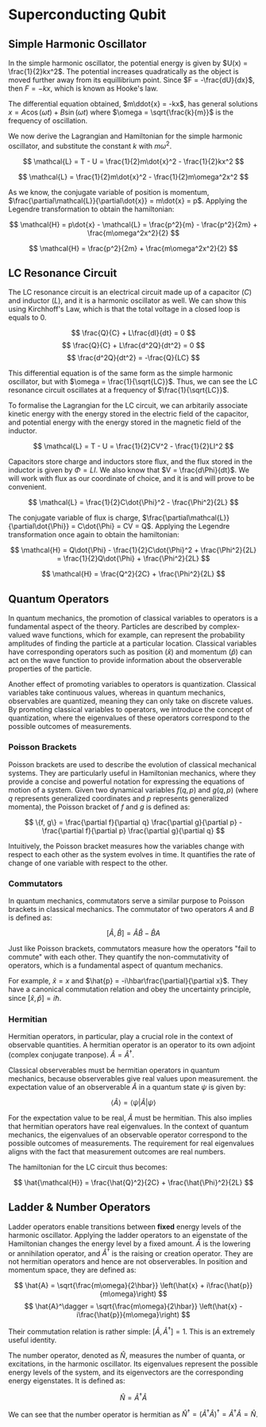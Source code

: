# Superconducting Qubit

## Simple Harmonic Oscillator

In the simple harmonic oscillator, the potential energy is given by $U(x) = \frac{1}{2}kx^2$. The potential increases quadratically as the object is moved further away from its equillibrium point. Since $F = -\frac{dU}{dx}$, then $F = -kx$, which is known as Hooke's law.

The differential equation obtained, $m\ddot{x} = -kx$, has general solutions $x = A\cos(\omega t) + B\sin(\omega t)$ where $\omega = \sqrt{\frac{k}{m}}$ is the frequency of oscillation.

We now derive the Lagrangian and Hamiltonian for the simple harmonic oscillator, and substitute the constant $k$ with $m\omega^2$.

$$ \mathcal{L} = T - U = \frac{1}{2}m\dot{x}^2 - \frac{1}{2}kx^2 $$

$$ \mathcal{L} = \frac{1}{2}m\dot{x}^2 - \frac{1}{2}m\omega^2x^2 $$

As we know, the conjugate variable of position is momentum, $\frac{\partial\mathcal{L}}{\partial\dot{x}} = m\dot{x} = p$. Applying the Legendre transformation to obtain the hamiltonian:

$$ \mathcal{H} = p\dot{x} - \mathcal{L} = \frac{p^2}{m} - \frac{p^2}{2m} + \frac{m\omega^2x^2}{2} $$

$$ \mathcal{H} = \frac{p^2}{2m} + \frac{m\omega^2x^2}{2} $$

## LC Resonance Circuit

The LC resonance circuit is an electrical circuit made up of a capacitor ($C$) and inductor ($L$), and it is a harmonic oscillator as well. We can show this using Kirchhoff's Law, which is that the total voltage in a closed loop is equals to 0.

$$ \frac{Q}{C} + L\frac{dI}{dt} = 0 $$
$$ \frac{Q}{C} + L\frac{d^2Q}{dt^2} = 0 $$
$$ \frac{d^2Q}{dt^2} = -\frac{Q}{LC} $$

This differential equation is of the same form as the simple harmonic oscillator, but with $\omega = \frac{1}{\sqrt{LC}}$. Thus, we can see the LC resonance circuit oscillates at a frequency of $\frac{1}{\sqrt{LC}}$.

To formalise the Lagrangian for the LC circuit, we can arbitarily associate kinetic energy with the energy stored in the electric field of the capacitor, and potential energy with the energy stored in the magnetic field of the inductor.

$$ \mathcal{L} = T - U = \frac{1}{2}CV^2 - \frac{1}{2}LI^2 $$

Capacitors store charge and inductors store flux, and the flux stored in the inductor is given by $\Phi = LI$. We also know that $V = \frac{d\Phi}{dt}$. We will work with flux as our coordinate of choice, and it is and will prove to be convenient.

$$ \mathcal{L} = \frac{1}{2}C\dot{\Phi}^2 - \frac{\Phi^2}{2L} $$

The conjugate variable of flux is charge, $\frac{\partial\mathcal{L}}{\partial\dot{\Phi}} = C\dot{\Phi} = CV = Q$. Applying the Legendre transformation once again to obtain the hamiltonian:

$$ \mathcal{H} = Q\dot{\Phi} - \frac{1}{2}C\dot{\Phi}^2 + \frac{\Phi^2}{2L} = \frac{1}{2}Q\dot{\Phi} + \frac{\Phi^2}{2L} $$

$$ \mathcal{H} = \frac{Q^2}{2C} + \frac{\Phi^2}{2L} $$

## Quantum Operators

In quantum mechanics, the promotion of classical variables to operators is a fundamental aspect of the theory. Particles are described by complex-valued wave functions, which for example, can represent the probability amplitudes of finding the particle at a particular location. Classical variables have corresponding operators such as position ($\hat{x}$) and momentum ($\hat{p}$) can act on the wave function to provide information about the observerable properties of the particle.

Another effect of promoting variables to operators is quantization. Classical variables take continuous values, whereas in quantum mechanics, observables are quantized, meaning they can only take on discrete values. By promoting classical variables to operators, we introduce the concept of quantization, where the eigenvalues of these operators correspond to the possible outcomes of measurements.

### Poisson Brackets

Poisson brackets are used to describe the evolution of classical mechanical systems. They are particularly useful in Hamiltonian mechanics, where they provide a concise and powerful notation for expressing the equations of motion of a system. Given two dynamical variables $f(q, p)$ and $g(q, p)$ (where $q$ represents generalized coordinates and $p$ represents generalized momenta), the Poisson bracket of $f$ and $g$ is defined as:

$$ \{f, g\} = \frac{\partial f}{\partial q} \frac{\partial g}{\partial p} - \frac{\partial f}{\partial p} \frac{\partial g}{\partial q} $$

Intuitively, the Poisson bracket measures how the variables change with respect to each other as the system evolves in time. It quantifies the rate of change of one variable with respect to the other.

### Commutators

In quantum mechanics, commutators serve a similar purpose to Poisson brackets in classical mechanics. The commutator of two operators $A$ and $B$ is defined as:

$$ [\hat{A}, \hat{B}] = \hat{A}\hat{B} - \hat{B}{A} $$ 

Just like Poisson brackets, commutators measure how the operators "fail to commute" with each other. They quantify the non-commutativity of operators, which is a fundamental aspect of quantum mechanics.

For example, $\hat{x} = x$ and $\hat{p} = -i\hbar\frac{\partial}{\partial x}$. They have a canonical commutation relation and obey the uncertainty principle, since $[\hat{x}, \hat{p}] = i\hbar$.

### Hermitian

Hermitian operators, in particular, play a crucial role in the context of observable quantities. A hermitian operator is an operator to its own adjoint (complex conjugate tranpose). $\hat{A} = \hat{A}^\dagger$.

Classical observerables must be hermitian operators in quantum mechanics, because observerables give real values upon measurement. the expectation value of an observerable $\hat{A}$ in a quantum state $\psi$ is given by:

$$ \left\langle \hat{A} \right\rangle = \left\langle \psi \right\vert \hat{A} \left\vert \psi \right\rangle $$

For the expectation value to be real, $\hat{A}$ must be hermitian. This also implies that hermitian operators have real eigenvalues. In the context of quantum mechanics, the eigenvalues of an observable operator correspond to the possible outcomes of measurements. The requirement for real eigenvalues aligns with the fact that measurement outcomes are real numbers.

The hamiltonian for the LC circuit thus becomes:

$$ \hat{\mathcal{H}} = \frac{\hat{Q}^2}{2C} + \frac{\hat{\Phi}^2}{2L} $$

## Ladder & Number Operators

Ladder operators enable transitions between **fixed** energy levels of the harmonic oscillator. Applying the ladder operators to an eigenstate of the Hamiltonian changes the energy level by a fixed amount. $\hat{A}$ is the lowering or annihilation operator, and $\hat{A}^\dagger$ is the raising or creation operator. They are not hermitian operators and hence are not observerables. In position and momentum space, they are defined as:

$$ \hat{A} = \sqrt{\frac{m\omega}{2\hbar}} \left(\hat{x} + i\frac{\hat{p}}{m\omega}\right) $$
$$ \hat{A}^\dagger = \sqrt{\frac{m\omega}{2\hbar}} \left(\hat{x} - i\frac{\hat{p}}{m\omega}\right) $$

Their commutation relation is rather simple: $[\hat{A}, \hat{A}^\dagger] = 1$. This is an extremely useful identity.

The number operator, denoted as $\hat{N}$, measures the number of quanta, or excitations, in the harmonic oscillator. Its eigenvalues represent the possible energy levels of the system, and its eigenvectors are the corresponding energy eigenstates. It is defined as:

$$ \hat{N} = \hat{A}^\dagger \hat{A} $$

We can see that the number operator is hermitian as $\hat{N}^\dagger = (\hat{A}^\dagger \hat{A})^\dagger = \hat{A}^\dagger \hat{A} = \hat{N}$.